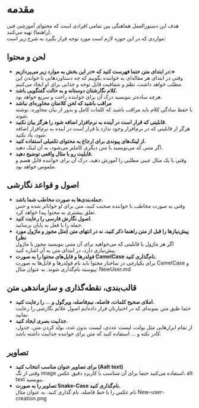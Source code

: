 # مقدمه
هدف این دستورالعمل هماهنگی بین تمامی افرادی است که محتوای آموزشی فنی (راهنما) تهیه می‌کنند.<br>
مواردی که در این حوزه لازم است مورد توجه قرار بگیرد به شرح زیر است:

## لحن و محتوا

- **در ابتدای متن حتما فهرست کنید که «در این بخش به موارد زیر می‌پردازیم:»**<br>
   وقتی در ابتدای هر مقاله‌ای به خواننده بگوییم که چه دستاوردهایی با خواندن این مطلب خواهد داشت، نظم و شفافیت قابل توجه و جذابی برای او ایجاد می‌کنیم.
- **کلام نگارشتان دوستانه و به حالت گفتگویی باشد.**<br>
   هرچه ساده‌تر بنویسید درک آن برای خواننده راحت و سریع خواهد بود.
- **مراقب باشید که لحن کلامتان محاوره‌ای نباشد**<br>
   با حفظ سادگی کلام باید مراقب باشید که کلمات کامل و بدور از بیان محاوره، نوشته شوند.
- **قابلیتی که قرار است در آینده به نرم‌افزار اضافه شود را هرگز بیان نکنید.**<br>
   هرگز از قابلیتی که در نرم‌افزار وجود ندارد یا قرار است در آینده به نرم‌افزار اضافه شود، یاد نکنید.
- **از لینک‌های پیوندی برای ارجاع به محتوای تکمیلی استفاده کنید.**<br>
   اگر متنی که می‌نویسید با متن دیگری کاملتر می‌شود، به آن لینک دهید.
- **قابلیت رو با مثال واقعی توضیح دهید.**<br>
   وقتی با یک مثال عینی مطلبی را آموزش دهید، درک آن برای خواننده قابل هضم و ملموس خواهد بود. 

## اصول و قواعد نگارشی

- **جمله‌بندی‌ها به صورت مخاطب **شما** باشد.**<br>
   وقتی به صورت مخاطب با خواننده صحبت کنید، متن برای او خواناتر شده و حس تعلق بیشتری به محتوا پیدا خواهد کرد.
- **اصول نگارش فارسی را رعایت کنید**.<br>
   جمله را با فعل به پایان برسانید.
- **پیش‌نیازها را قبل از متن راهنما ذکر کنید، نه در انتهای متن (مثل مجوز و ماژول مورد نظر)**<br>
   اگر هر ماژول یا قابلیتی که می‌خواهید برای آن متنی بنویسید مجوز یا ماژول پیش‌نیازی دارد، در ابتدای متن به آن اشاره کنید.
- **فولدرها و فایل‌های محتوا را به صورت CamelCase نام‌گذاری کنید.**<br>
   برای یکپارچی در ساختار محتوا باید نام فولدرها و فایل‌ها به صورت CamelCase و پیوسته نام‌گذاری شوند. به عنوان مثال: NewUser.md


## قالب‌بندی، نقطه‌گذاری و سازماندهی متن

- **املای صحیح کلمات، فاصله، نیم‌فاصله، ویرگول و ... را رعایت کنید.**<br>
   حتما طبق متن نمونه‌ای که در اختیارتان قرار داده‌ایم اصول علائم نگارشی را رعایت نمایید.
- **جذابیت بصری ایجاد کنید.**<br>
   از تمام ابزارهایی مثل بولت، لیست عددی، لیست بدون عدد، بولد کردن متن، جدول، کادر نکته و ... استفاده کنید که متن برای خواننده جذابیت داشته باشد.

## تصاویر

- **برای تصاویر عنوان مناسب انتخاب کنید (Aalt text)**<br>
   وقتی از تگ image استفاده می‌کنید حتما برای آن متناسب با کاربرد دقیق عکس، alt text بنویسید.
- **تصاویر را به صورت Snake-Case نام‌گذاری کنید.**<br>
   نام عکس را با خط فاصله، نام گذاری کنید. به عنوان مثال New-user-creation.png

